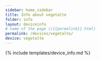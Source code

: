 ```yaml
---
sidebar: home_sidebar
title: Info about vegetalte
folder: info
layout: deviceinfo
# name of the page (/{{permalink}}.html)
permalink: /devices/vegetalte/
device: vegetalte
---
```

{% include templates/device_info.md %}
